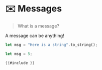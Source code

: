 # ✉️ Messages

> What is a message?

A message can be anything!

```rust
let msg = "Here is a string".to_string();
```

```rust
let msg = 5;
```

```rust
{{#include }}
```
